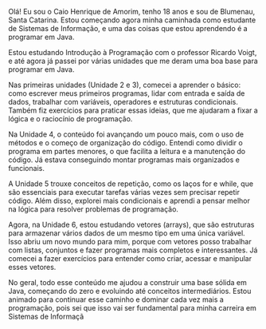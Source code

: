 Olá! Eu sou o Caio Henrique de Amorim, tenho 18 anos e sou de Blumenau, Santa Catarina. Estou começando agora minha caminhada como estudante de Sistemas de Informação, e uma das coisas que estou aprendendo é a programar em Java.

Estou estudando Introdução à Programação com o professor Ricardo Voigt, e até agora já passei por várias unidades que me deram uma boa base para programar em Java.

Nas primeiras unidades (Unidade 2 e 3), comecei a aprender o básico: como escrever meus primeiros programas, lidar com entrada e saída de dados, trabalhar com variáveis, operadores e estruturas condicionais. Também fiz exercícios para praticar essas ideias, que me ajudaram a fixar a lógica e o raciocínio de programação.

Na Unidade 4, o conteúdo foi avançando um pouco mais, com o uso de métodos e o começo de organização do código. Entendi como dividir o programa em partes menores, o que facilita a leitura e a manutenção do código. Já estava conseguindo montar programas mais organizados e funcionais.

A Unidade 5 trouxe conceitos de repetição, como os laços for e while, que são essenciais para executar tarefas várias vezes sem precisar repetir código. Além disso, explorei mais condicionais e aprendi a pensar melhor na lógica para resolver problemas de programação.

Agora, na Unidade 6, estou estudando vetores (arrays), que são estruturas para armazenar vários dados de um mesmo tipo em uma única variável. Isso abriu um novo mundo para mim, porque com vetores posso trabalhar com listas, conjuntos e fazer programas mais completos e interessantes. Já comecei a fazer exercícios para entender como criar, acessar e manipular esses vetores.

No geral, todo esse conteúdo me ajudou a construir uma base sólida em Java, começando do zero e evoluindo até conceitos intermediários. Estou animado para continuar esse caminho e dominar cada vez mais a programação, pois sei que isso vai ser fundamental para minha carreira em Sistemas de Informaçã

